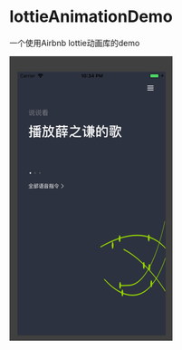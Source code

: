 # lottieAnimationDemo
一个使用Airbnb lottie动画库的demo



![](https://github.com/sidetlw/lottieAnimationDemo/blob/master/lottieAnimationDemo/animate.gif)

